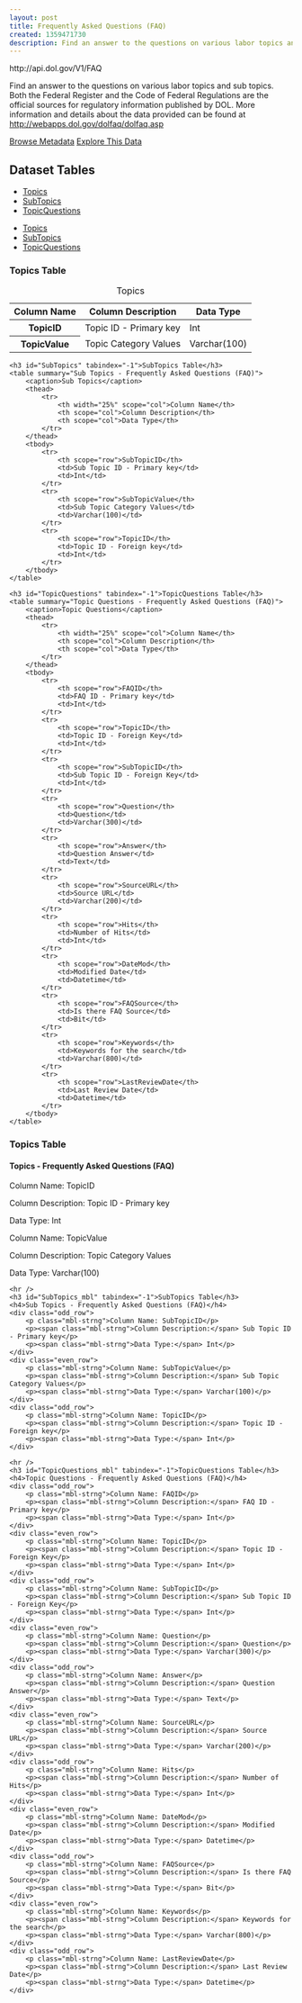 ```yaml
---
layout: post
title: Frequently Asked Questions (FAQ)
created: 1359471730
description: Find an answer to the questions on various labor topics and sub topics.
---
```


<div class="force_wrap apiurl">
<p>http://api.dol.gov/V1/FAQ</p>
</div>


<p>Find an answer to the questions on various labor topics and sub topics. Both the Federal Register and the Code of Federal Regulations are the official sources for regulatory information published by DOL. More information and details about the data provided can be found at <a href="http://webapps.dol.gov/dolfaq/dolfaq.asp">http://webapps.dol.gov/dolfaq/dolfaq.asp</a></p>

<a href ="http://api.dol.gov/V1/FAQ/$metadata" class="button radius button_dataset">Browse Metadata</a>
<a href ="https://devtools.dol.gov/APISampler/Home/Index1?datasetName=DOL%20FAQ" class="button radius button_dataset">Explore This Data</a>

## Dataset Tables

<div class="dsktp_tbl">
	<ul>
		<li><a href="#Topics">Topics</a></li>
		<li><a href="#SubTopics">SubTopics</a></li>
		<li><a href="#TopicQuestions">TopicQuestions</a></li>
	</ul>
</div>

<div class="mbl_tbl">
	<ul>
		<li><a href="#Topics_mbl">Topics</a></li>
		<li><a href="#SubTopics_mbl">SubTopics</a></li>
		<li><a href="#TopicQuestions_mbl">TopicQuestions</a></li>
	</ul>
</div>

<div class="dsktp_tbl">
	<h3 id="Topics" tabindex="-1">Topics Table</h3>
	<table summary="Topics - Frequently Asked Questions (FAQ)">
		<caption>Topics</caption>
		<thead>
			<tr>
				<th scope="col">Column Name</th>
				<th scope="col">Column Description</th>
				<th scope="col">Data Type</th>
			</tr>
		</thead>
		<tbody>
			<tr>
				<th scope="row">TopicID</th>
				<td>Topic ID - Primary key</td>
				<td>Int</td>
			</tr>
			<tr>
				<th scope="row">TopicValue</th>
				<td>Topic Category Values</td>
				<td>Varchar(100)</td>
			</tr>
		</tbody>
	</table>

	<h3 id="SubTopics" tabindex="-1">SubTopics Table</h3>
	<table summary="Sub Topics - Frequently Asked Questions (FAQ)">
		<caption>Sub Topics</caption>
		<thead>
			<tr>
				<th width="25%" scope="col">Column Name</th>
				<th scope="col">Column Description</th>
				<th scope="col">Data Type</th>
			</tr>
		</thead>
		<tbody>
			<tr>
				<th scope="row">SubTopicID</th>
				<td>Sub Topic ID - Primary key</td>
				<td>Int</td>
			</tr>
			<tr>
				<th scope="row">SubTopicValue</th>
				<td>Sub Topic Category Values</td>
				<td>Varchar(100)</td>
			</tr>
			<tr>
				<th scope="row">TopicID</th>
				<td>Topic ID - Foreign key</td>
				<td>Int</td>
			</tr>
		</tbody>
	</table>

	<h3 id="TopicQuestions" tabindex="-1">TopicQuestions Table</h3>
	<table summary="Topic Questions - Frequently Asked Questions (FAQ)">
		<caption>Topic Questions</caption>
		<thead>
			<tr>
				<th width="25%" scope="col">Column Name</th>
				<th scope="col">Column Description</th>
				<th scope="col">Data Type</th>
			</tr>
		</thead>
		<tbody>
			<tr>
				<th scope="row">FAQID</th>
				<td>FAQ ID - Primary key</td>
				<td>Int</td>
			</tr>
			<tr>
				<th scope="row">TopicID</th>
				<td>Topic ID - Foreign Key</td>
				<td>Int</td>
			</tr>
			<tr>
				<th scope="row">SubTopicID</th>
				<td>Sub Topic ID - Foreign Key</td>
				<td>Int</td>
			</tr>
			<tr>
				<th scope="row">Question</th>
				<td>Question</td>
				<td>Varchar(300)</td>
			</tr>
			<tr>
				<th scope="row">Answer</th>
				<td>Question Answer</td>
				<td>Text</td>
			</tr>
			<tr>
				<th scope="row">SourceURL</th>
				<td>Source URL</td>
				<td>Varchar(200)</td>
			</tr>
			<tr>
				<th scope="row">Hits</th>
				<td>Number of Hits</td>
				<td>Int</td>
			</tr>
			<tr>
				<th scope="row">DateMod</th>
				<td>Modified Date</td>
				<td>Datetime</td>
			</tr>
			<tr>
				<th scope="row">FAQSource</th>
				<td>Is there FAQ Source</td>
				<td>Bit</td>
			</tr>
			<tr>
				<th scope="row">Keywords</th>
				<td>Keywords for the search</td>
				<td>Varchar(800)</td>
			</tr>
			<tr>
				<th scope="row">LastReviewDate</th>
				<td>Last Review Date</td>
				<td>Datetime</td>
			</tr>
		</tbody>
	</table>
</div>

<div class="mbl_tbl">
	<h3 id="Topics_mbl" tabindex="-1">Topics Table</h3>
	<h4>Topics - Frequently Asked Questions (FAQ)</h4>
	<div class="odd_row">
		<p class="mbl-strng">Column Name: TopicID</p>
		<p><span class="mbl-strng">Column Description:</span> Topic ID - Primary key 	</p>
		<p><span class="mbl-strng">Data Type:</span> Int</p>		
	</div>
	<div class="even_row">
		<p class="mbl-strng">Column Name: TopicValue</p>
		<p><span class="mbl-strng">Column Description:</span> Topic Category Values</p>
		<p><span class="mbl-strng">Data Type:</span> Varchar(100)</p>		
	</div>

	<hr />
	<h3 id="SubTopics_mbl" tabindex="-1">SubTopics Table</h3>
	<h4>Sub Topics - Frequently Asked Questions (FAQ)</h4>
	<div class="odd_row">
		<p class="mbl-strng">Column Name: SubTopicID</p>
		<p><span class="mbl-strng">Column Description:</span> Sub Topic ID - Primary key</p>
		<p><span class="mbl-strng">Data Type:</span> Int</p>		
	</div>
	<div class="even_row">
		<p class="mbl-strng">Column Name: SubTopicValue</p>
		<p><span class="mbl-strng">Column Description:</span> Sub Topic Category Values</p>
		<p><span class="mbl-strng">Data Type:</span> Varchar(100)</p>		
	</div>
	<div class="odd_row">
		<p class="mbl-strng">Column Name: TopicID</p>
		<p><span class="mbl-strng">Column Description:</span> Topic ID - Foreign key</p>
		<p><span class="mbl-strng">Data Type:</span> Int</p>		
	</div>

	<hr />
	<h3 id="TopicQuestions_mbl" tabindex="-1">TopicQuestions Table</h3>
	<h4>Topic Questions - Frequently Asked Questions (FAQ)</h4>
	<div class="odd_row">
		<p class="mbl-strng">Column Name: FAQID</p>
		<p><span class="mbl-strng">Column Description:</span> FAQ ID - Primary key</p>
		<p><span class="mbl-strng">Data Type:</span> Int</p>		
	</div>
	<div class="even_row">
		<p class="mbl-strng">Column Name: TopicID</p>
		<p><span class="mbl-strng">Column Description:</span> Topic ID - Foreign Key</p>
		<p><span class="mbl-strng">Data Type:</span> Int</p>		
	</div>
	<div class="odd_row">
		<p class="mbl-strng">Column Name: SubTopicID</p>
		<p><span class="mbl-strng">Column Description:</span> Sub Topic ID - Foreign Key</p>
		<p><span class="mbl-strng">Data Type:</span> Int</p>		
	</div>
	<div class="even_row">
		<p class="mbl-strng">Column Name: Question</p>
		<p><span class="mbl-strng">Column Description:</span> Question</p>
		<p><span class="mbl-strng">Data Type:</span> Varchar(300)</p>		
	</div>
	<div class="odd_row">
		<p class="mbl-strng">Column Name: Answer</p>
		<p><span class="mbl-strng">Column Description:</span> Question Answer</p>
		<p><span class="mbl-strng">Data Type:</span> Text</p>		
	</div>
	<div class="even_row">
		<p class="mbl-strng">Column Name: SourceURL</p>
		<p><span class="mbl-strng">Column Description:</span> Source URL</p>
		<p><span class="mbl-strng">Data Type:</span> Varchar(200)</p>		
	</div>
	<div class="odd_row">
		<p class="mbl-strng">Column Name: Hits</p>
		<p><span class="mbl-strng">Column Description:</span> Number of Hits</p>
		<p><span class="mbl-strng">Data Type:</span> Int</p>		
	</div>
	<div class="even_row">
		<p class="mbl-strng">Column Name: DateMod</p>
		<p><span class="mbl-strng">Column Description:</span> Modified Date</p>
		<p><span class="mbl-strng">Data Type:</span> Datetime</p>		
	</div>
	<div class="odd_row">
		<p class="mbl-strng">Column Name: FAQSource</p>
		<p><span class="mbl-strng">Column Description:</span> Is there FAQ Source</p>
		<p><span class="mbl-strng">Data Type:</span> Bit</p>		
	</div>
	<div class="even_row">
		<p class="mbl-strng">Column Name: Keywords</p>
		<p><span class="mbl-strng">Column Description:</span> Keywords for the search</p>
		<p><span class="mbl-strng">Data Type:</span> Varchar(800)</p>		
	</div>
	<div class="odd_row">
		<p class="mbl-strng">Column Name: LastReviewDate</p>
		<p><span class="mbl-strng">Column Description:</span> Last Review Date</p>
		<p><span class="mbl-strng">Data Type:</span> Datetime</p>		
	</div>
</div>
